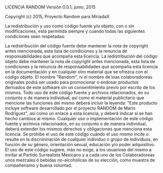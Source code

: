 LICENCIA RANDOM Versión 0.0.1; junio, 2015

Copyright (c) 2015, Proyecto Random para MiriadaX

La redistribución y uso como código fuente y/u objeto, con o sin modificaciones, está permitida siempre y cuando todas las siguientes condiciones sean respetadas:

La redistribución del código fuente debe mantener la nota de copyright antes mencionada, esta lista de condiciones y la renuncia de responsabilidades que acompaña esta licencia. La redistribución del código objeto debe mantener la nota de copyright antes mencionada, esta lista de condiciones y la renuncia de responsabilidades que acompaña esta licencia en la documentación y en cualquier otro material que se ofrezca con el código objeto.
El nombre "Random", ni el nombre de loas colaboradoreas originales podrá ser usado para promocionar o endosar productos derivados de este software sin un consentimiento previo por escrito de los mismos.
Todo uso de este código fuente y archivos relacionados, en su conjunto o de manera individual, así como el material publicitario que mencione las funciones del mismo deberá incluir la leyenda: "Este producto incluye software desarrollado por el proyecto RANDOM de Mario Rodríguez", así como un enlace a esta licencia, y deberá indicar si se han hecho cambios al mismo.
Cualquier uso o implementación de este código fuente y archivos relacionados, en su conjunto o de manera individual, deberá extender los mismos derechos y obligaciones que menciona esta licencia.
Se prohibe el uso de este código cuándo el uso mismo incite o resulte en la discriminación de cualquier individuo o grupo de individuos, en función de su género, orientación sexual, educación y/o poder adquisitivo.
El uso de este código sugiere, más no exige, a los usuarioas del mismo a invitar al Partido Surrealista Mexicano y a cada uno de los Colaboradoreas unos mezcales ó bebidas no-alcoholicas de su elección, como muestra de compañerismo y buena voluntad.